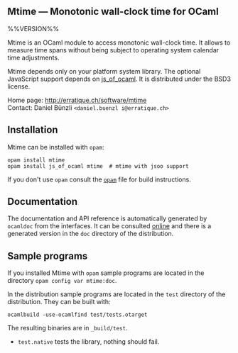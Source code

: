 Mtime — Monotonic wall-clock time for OCaml
-------------------------------------------------------------------------------
%%VERSION%%

Mtime is an OCaml module to access monotonic wall-clock time. It
allows to measure time spans without being subject to operating system
calendar time adjustments.

Mtime depends only on your platform system library. The optional
JavaScript support depends on [js_of_ocaml][1]. It is distributed
under the BSD3 license.

[1]: http://ocsigen.org/js_of_ocaml/

Home page: http://erratique.ch/software/mtime  
Contact: Daniel Bünzli `<daniel.buenzl i@erratique.ch>`



## Installation

Mtime can be installed with `opam`:

    opam install mtime
    opam install js_of_ocaml mtime  # mtime with jsoo support

If you don't use `opam` consult the [`opam`](opam) file for build
instructions.

## Documentation

The documentation and API reference is automatically generated by
`ocamldoc` from the interfaces. It can be consulted [online][5]
and there is a generated version in the `doc` directory of the
distribution.

[5]: http://erratique.ch/software/mtime/doc/

## Sample programs

If you installed Mtime with `opam` sample programs are located in
the directory `opam config var mtime:doc`.

In the distribution sample programs are located in the `test`
directory of the distribution. They can be built with:

    ocamlbuild -use-ocamlfind test/tests.otarget

The resulting binaries are in `_build/test`.

- `test.native` tests the library, nothing should fail.
